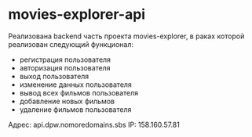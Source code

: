 # movies-explorer-api
Реализована backend часть проекта movies-explorer, в раках которой реализован следующий функционал:
- регистрация пользователя
- авторизация пользователя
- выход пользователя
- изменение данных пользователя
- вывод всех фильмов пользователя
- добавление новых фильмов
- удаление фильмов пользователя

Адрес: api.dpw.nomoredomains.sbs
IP: 158.160.57.81
